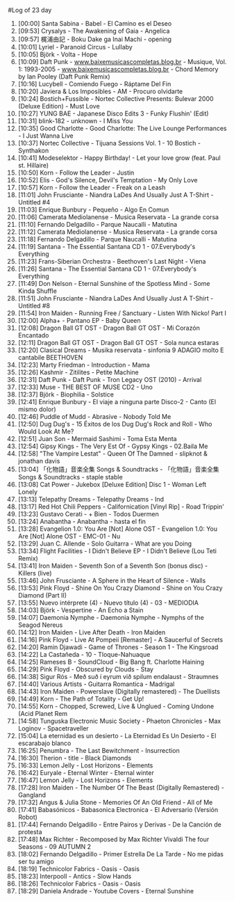 #Log of 23 day

1. [00:00] Santa Sabina - Babel - El Camino es el Deseo
1. [09:53] Crysalys - The Awakening of Gaia - Angelica
1. [09:57] 梶浦由記 - Boku Dake ga Inai Machi - opening
1. [10:01] Lyriel - Paranoid Circus - Lullaby
1. [10:05] Björk - Volta - Hope
1. [10:09] Daft Punk - www.baixemusicascompletas.blog.br - Musique, Vol. 1: 1993-2005 - www.baixemusicascompletas.blog.br - Chord Memory by Ian Pooley (Daft Punk Remix)
1. [10:16] Lucybell - Comiendo Fuego - Ráptame Del Fin
1. [10:20] Javiera & Los Imposibles - AM - Procuro olvidarte
1. [10:24] Bostich+Fussible - Nortec Collective Presents: Bulevar 2000 (Deluxe Edition) - Must Love
1. [10:27] YUNG BAE - Japanese Disco Edits 3 - Funky Flushin' (Edit)
1. [10:31] blink-182 - unknown - I Miss You
1. [10:35] Good Charlotte - Good Charlotte: The Live Lounge Performances - I Just Wanna Live
1. [10:37] Nortec Collective - Tijuana Sessions Vol. 1 - 10 Bostich - Synthakon
1. [10:41] Modeselektor - Happy Birthday! - Let your love grow (feat. Paul st. Hillaire)
1. [10:50] Korn - Follow the Leader - Justin
1. [10:52] Elis - God's Silence, Devil's Temptation - My Only Love
1. [10:57] Korn - Follow the Leader - Freak on a Leash
1. [11:01] John Frusciante - Niandra LaDes And Usually Just A T-Shirt - Untitled #4
1. [11:03] Enrique Bunbury - Pequeño - Algo En Comun
1. [11:06] Camerata Mediolanense - Musica Reservata - La grande corsa
1. [11:10] Fernando Delgadillo - Parque Naucalli - Matutina
1. [11:12] Camerata Mediolanense - Musica Reservata - La grande corsa
1. [11:18] Fernando Delgadillo - Parque Naucalli - Matutina
1. [11:19] Santana - The Essential Santana CD 1 - 07.Everybody's Everything
1. [11:23] Frans-Siberian Orchestra - Beethoven's Last Night - Viena
1. [11:26] Santana - The Essential Santana CD 1 - 07.Everybody's Everything
1. [11:49] Don Nelson - Eternal Sunshine of the Spotless Mind - Some Kinda Shuffle
1. [11:51] John Frusciante - Niandra LaDes And Usually Just A T-Shirt - Untitled #8
1. [11:54] Iron Maiden - Running Free / Sanctuary - Listen With Nicko! Part I
1. [12:00] Alpha+ - Pantano EP​ - Baby Queen
1. [12:08] Dragon Ball GT OST - Dragon Ball GT OST - Mi Corazón Encantado
1. [12:11] Dragon Ball GT OST - Dragon Ball GT OST - Sola nunca estaras
1. [12:20] Clasical Dreams - Musika reservata - sinfonia 9 ADAGIO molto E cantabile BEETHOVEN
1. [12:23] Marty Friedman - Introduction - Mama
1. [12:26] Kashmir - Zitilites - Petite Machine
1. [12:31] Daft Punk - Daft Punk - Tron Legacy OST (2010) - Arrival
1. [12:33] Muse - THE BEST OF MUSE CD2 - Uno
1. [12:37] Björk - Biophilia - Solstice
1. [12:41] Enrique Bunbury - El viaje a ninguna parte Disco-2 - Canto (El mismo dolor)
1. [12:46] Puddle of Mudd - Abrasive - Nobody Told Me
1. [12:50] Dug Dug's - 15 Éxitos de los Dug Dug's Rock and Roll - Who Would Look At Me?
1. [12:51] Juan Son - Mermaid Sashimi - Toma Esta Menta
1. [12:54] Gipsy Kings - The Very Est Of - Gypsy Kings - 02.Baila Me
1. [12:58] "The Vampire Lestat" - Queen Of The Damned - slipknot & jonathan davis
1. [13:04] 「化物語」音楽全集 Songs & Soundtracks - 「化物語」音楽全集 Songs & Soundtracks - staple stable
1. [13:08] Cat Power - Jukebox [Deluxe Edition] Disc 1 - Woman Left Lonely
1. [13:13] Telepathy Dreams - Telepathy Dreams - Ind
1. [13:17] Red Hot Chili Peppers - Californication [Vinyl Rip] - Road Trippin'
1. [13:23] Gustavo Cerati - + Bien - Todos Duermen
1. [13:24] Anabantha - Anabantha - hasta el fin
1. [13:28] Evangelion 1.0: You Are [Not] Alone OST - Evangelion 1.0: You Are [Not] Alone OST - EMC-01 - Nu
1. [13:29] Juan C. Allende - Solo Guitarra - What are you Doing
1. [13:34] Flight Facilities - I Didn't Believe EP - I Didn't Believe (Lou Teti Remix)
1. [13:41] Iron Maiden - Seventh Son of a Seventh Son (bonus disc) - Killers (live)
1. [13:46] John Frusciante - A Sphere in the Heart of Silence - Walls
1. [13:53] Pink Floyd - Shine On You Crazy Diamond - Shine on You Crazy Diamond (Part II)
1. [13:55] Nuevo intérprete (4) - Nuevo título (4) - 03 - MEDIODIA
1. [14:03] Björk - Vespertine - An Echo a Stain
1. [14:07] Daemonia Nymphe - Daemonia Nymphe - Nymphs of the Seagod Nereus
1. [14:12] Iron Maiden - Live After Death - Iron Maiden
1. [14:16] Pink Floyd - Live At Pompeii [Remaster] - A Saucerful of Secrets
1. [14:20] Ramin Djawadi - Game of Thrones - Season 1 - The Kingsroad
1. [14:22] La Castañeda - 10 - Tloque-Nahuaque
1. [14:25] Rameses B - SoundCloud - Big Bang ft. Charlotte Haining
1. [14:29] Pink Floyd - Obscured by Clouds - Stay
1. [14:38] Sigur Rós - Með suð í eyrum við spilum endalaust - Straumnes
1. [14:40] Various Artists - Guitarra Romantica - Madrigal
1. [14:43] Iron Maiden - Powerslave (Digitally remastered) - The Duellists
1. [14:49] Korn - The Path of Totality - Get Up!
1. [14:55] Korn - Chopped, Screwed, Live & Unglued - Coming Undone (Acid Planet Rem
1. [14:58] Tunguska Electronic Music Society - Phaeton Chronicles - Max Loginov - Spacetraveller
1. [15:04] La eternidad es un desierto - La Eternidad Es Un Desierto - El escarabajo blanco
1. [16:25] Penumbra - The Last Bewitchment - Insurrection
1. [16:30] Therion - title - Black Diamonds
1. [16:33] Lemon Jelly - Lost Horizons - Elements
1. [16:42] Euryale - Eternal Winter - Eternal winter
1. [16:47] Lemon Jelly - Lost Horizons - Elements
1. [17:28] Iron Maiden - The Number Of The Beast (Digitally Remastered) - Gangland
1. [17:32] Angus & Julia Stone - Memories Of An Old Friend - All of Me
1. [17:41] Babasónicos - Babasonica Electronica - El Adversario (Versión Robot)
1. [17:44] Fernando Delgadillo - Entre Pairos y Derivas - De la Canción de protesta
1. [17:48] Max Richter - Recomposed by Max Richter Vivaldi The four Seasons - 09 AUTUMN 2
1. [18:02] Fernando Delgadillo - Primer Estrella De La Tarde - No me pidas ser tu amigo
1. [18:19] Technicolor Fabrics - Oasis - Oasis
1. [18:23] Interpooll - Antics - Slow Hands
1. [18:26] Technicolor Fabrics - Oasis - Oasis
1. [18:29] Daniela Andrade - Youtube Covers - Eternal Sunshine
